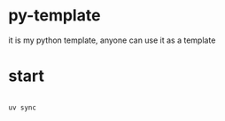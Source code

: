 # py-template
it is my python template, anyone can use it as a template

# start
```bash

uv sync
```
